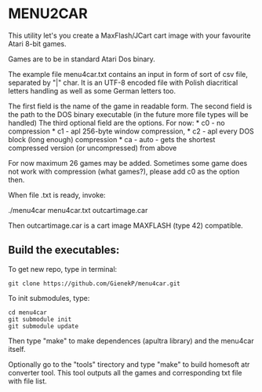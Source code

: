 # MENU2CAR

This utility let's you create a MaxFlash/JCart cart image with your favourite Atari 8-bit games.

Games are to be in standard Atari Dos binary.

The example file menu4car.txt contains an input in form of sort of csv file, separated by "|" char. It is an UTF-8 encoded file with Polish diacritical letters handling as well as some German letters too.

The first field is the name of the game in readable form.
The second field is the path to the DOS binary executable (in the future more file types will be handled)
The third optional field are the options. For now:
    * c0 - no compression
    * c1 - apl 256-byte window compression,
    * c2 - apl every DOS block (long enough) compression
    * ca - auto - gets the shortest compressed version (or uncompressed) from above

For now maximum 26 games may be added. Sometimes some game does not work with compression (what games?), please add c0 as the option then.

When file .txt is ready, invoke:

   ./menu4car menu4car.txt outcartimage.car

Then outcartimage.car is a cart image MAXFLASH (type 42) compatible.

## Build the executables:

To get new repo, type in terminal:

    git clone https://github.com/GienekP/menu4car.git

To init submodules, type:

    cd menu4car
    git submodule init
    git submodule update

Then type "make" to make dependences (apultra library) and the menu4car itself.

Optionally go to the "tools" tirectory and type "make" to build homesoft atr converter tool. This tool outputs all the games and corresponding txt file with file list.
